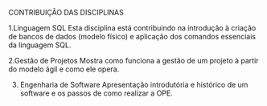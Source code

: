 CONTRIBUIÇÃO DAS DISCIPLINAS

1.Linguagem SQL
Esta disciplina está contribuindo na introdução à criação de bancos de dados (modelo físico) e aplicação dos comandos essenciais da linguagem SQL.
  
2.Gestão de Projetos
Mostra como funciona a gestão de um projeto à partir do modelo ágil e como ele opera.
 
3. Engenharia de Software
Apresentação introdutória e histórico de um software e os passos de como realizar a OPE.
 
